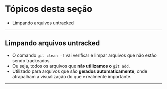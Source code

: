 # Tópicos desta seção

- Limpando arquivos untracked

---

## Limpando arquivos untracked

- O comando `git clean -f` vai verificar e limpar arquivos que não estão sendo trackeados.
- Ou seja, todos os arquivos que **não utilizamos o** `git add`.
- Utilizado para arquivos que são **gerados automaticamente**, onde atrapalham a visualização do que é realmente importante.

---
